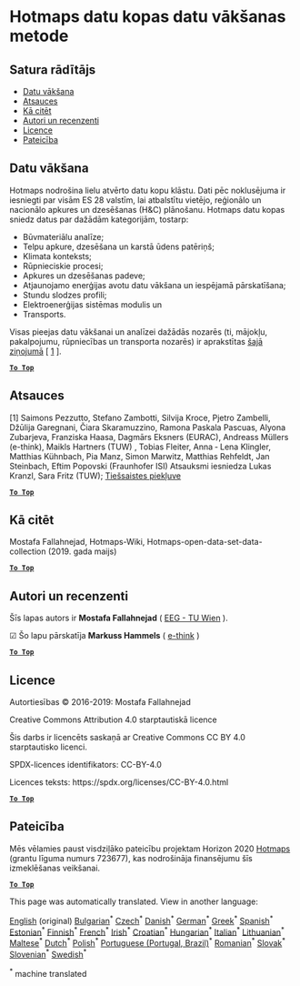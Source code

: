 <h1><a class="anchor" id="hotmaps-data-set-method-of-data-collection" href="#hotmaps-data-set-method-of-data-collection"><i class="fa fa-link"></i></a>Hotmaps datu kopas datu vākšanas metode</h1><h2><a class="anchor" id="table-of-contents" href="#table-of-contents"><i class="fa fa-link"></i></a> Satura rādītājs</h2><ul><li> <a href="#data-collection">Datu vākšana</a></li><li> <a href="#references">Atsauces</a></li><li> <a href="#how-to-cite">Kā citēt</a></li><li> <a href="#authors-and-reviewers">Autori un recenzenti</a></li><li> <a href="#license">Licence</a></li><li> <a href="#acknowledgement">Pateicība</a></li></ul><h2><a class="anchor" id="data-collection" href="#data-collection"><i class="fa fa-link"></i></a> Datu vākšana</h2><p> Hotmaps nodrošina lielu atvērto datu kopu klāstu. Dati pēc noklusējuma ir iesniegti par visām ES 28 valstīm, lai atbalstītu vietējo, reģionālo un nacionālo apkures un dzesēšanas (H&amp;C) plānošanu. Hotmaps datu kopas sniedz datus par dažādām kategorijām, tostarp:</p><ul><li> Būvmateriālu analīze;</li><li> Telpu apkure, dzesēšana un karstā ūdens patēriņš;</li><li> Klimata konteksts;</li><li> Rūpnieciskie procesi;</li><li> Apkures un dzesēšanas padeve;</li><li> Atjaunojamo enerģijas avotu datu vākšana un iespējamā pārskatīšana;</li><li> Stundu slodzes profili;</li><li> Elektroenerģijas sistēmas modulis un</li><li> Transports.</li></ul><p> Visas pieejas datu vākšanai un analīzei dažādās nozarēs (ti, mājokļu, pakalpojumu, rūpniecības un transporta nozarēs) ir aprakstītas <a href="https://www.hotmaps-project.eu/wp-content/uploads/2018/03/D2.3-Hotmaps_for-upload_revised-final_.pdf">šajā ziņojumā</a> [ <a href="#references">1</a> ].</p><p> <a href="#table-of-contents"><strong><code>To Top</code></strong></a></p><h2><a class="anchor" id="references" href="#references"><i class="fa fa-link"></i></a> Atsauces</h2><p> [1] Saimons Pezzutto, Stefano Zambotti, Silvija Kroce, Pjetro Zambelli, Džūlija Garegnani, Čiara Skaramuzzino, Ramona Paskala Pascuas, Alyona Zubarjeva, Franziska Haasa, Dagmārs Eksners (EURAC), Andreass Müllers (e-think), Maikls Hartners (TUW) , Tobias Fleiter, Anna ‐ Lena Klingler, Matthias Kühnbach, Pia Manz, Simon Marwitz, Matthias Rehfeldt, Jan Steinbach, Eftim Popovski (Fraunhofer ISI) Atsauksmi iesniedza Lukas Kranzl, Sara Fritz (TUW); <a href="https://www.hotmaps-project.eu/wp-content/uploads/2018/03/D2.3-Hotmaps_for-upload_revised-final_.pdf">Tiešsaistes piekļuve</a></p><p> <a href="#table-of-contents"><strong><code>To Top</code></strong></a></p><h2><a class="anchor" id="how-to-cite" href="#how-to-cite"><i class="fa fa-link"></i></a> Kā citēt</h2><p> Mostafa Fallahnejad, Hotmaps-Wiki, Hotmaps-open-data-set-data-collection (2019. gada maijs)</p><p> <a href="#table-of-contents"><strong><code>To Top</code></strong></a></p><h2><a class="anchor" id="authors-and-reviewers" href="#authors-and-reviewers"><i class="fa fa-link"></i></a> Autori un recenzenti</h2><p> Šīs lapas autors ir <strong>Mostafa Fallahnejad</strong> ( <a href="https://eeg.tuwien.ac.at/">EEG - TU Wien</a> ).</p><p> ☑ Šo lapu pārskatīja <strong>Markuss Hammels</strong> ( <a href="https://e-think.ac.at/">e-think</a> )</p><p> <a href="#table-of-contents"><strong><code>To Top</code></strong></a></p><h2><a class="anchor" id="license" href="#license"><i class="fa fa-link"></i></a> Licence</h2><p> Autortiesības © 2016-2019: Mostafa Fallahnejad</p><p> Creative Commons Attribution 4.0 starptautiskā licence</p><p> Šis darbs ir licencēts saskaņā ar Creative Commons CC BY 4.0 starptautisko licenci.</p><p> SPDX-licences identifikators: CC-BY-4.0</p><p> Licences teksts: https://spdx.org/licenses/CC-BY-4.0.html</p><p> <a href="#table-of-contents"><strong><code>To Top</code></strong></a></p><h2><a class="anchor" id="acknowledgement" href="#acknowledgement"><i class="fa fa-link"></i></a> Pateicība</h2><p> Mēs vēlamies paust visdziļāko pateicību projektam Horizon 2020 <a href="https://www.hotmaps-project.eu">Hotmaps</a> (grantu līguma numurs 723677), kas nodrošināja finansējumu šīs izmeklēšanas veikšanai.</p><p> <a href="#table-of-contents"><strong><code>To Top</code></strong></a></p>
<!--- THIS IS A SUPER UNIQUE IDENTIFIER -->

This page was automatically translated. View in another language:

[English](../en/Hotmaps-data-set-method-of-data-collection) (original) [Bulgarian](../bg/Hotmaps-data-set-method-of-data-collection)<sup>\*</sup> [Czech](../cs/Hotmaps-data-set-method-of-data-collection)<sup>\*</sup> [Danish](../da/Hotmaps-data-set-method-of-data-collection)<sup>\*</sup> [German](../de/Hotmaps-data-set-method-of-data-collection)<sup>\*</sup> [Greek](../el/Hotmaps-data-set-method-of-data-collection)<sup>\*</sup> [Spanish](../es/Hotmaps-data-set-method-of-data-collection)<sup>\*</sup> [Estonian](../et/Hotmaps-data-set-method-of-data-collection)<sup>\*</sup> [Finnish](../fi/Hotmaps-data-set-method-of-data-collection)<sup>\*</sup> [French](../fr/Hotmaps-data-set-method-of-data-collection)<sup>\*</sup> [Irish](../ga/Hotmaps-data-set-method-of-data-collection)<sup>\*</sup> [Croatian](../hr/Hotmaps-data-set-method-of-data-collection)<sup>\*</sup> [Hungarian](../hu/Hotmaps-data-set-method-of-data-collection)<sup>\*</sup> [Italian](../it/Hotmaps-data-set-method-of-data-collection)<sup>\*</sup> [Lithuanian](../lt/Hotmaps-data-set-method-of-data-collection)<sup>\*</sup>  [Maltese](../mt/Hotmaps-data-set-method-of-data-collection)<sup>\*</sup> [Dutch](../nl/Hotmaps-data-set-method-of-data-collection)<sup>\*</sup> [Polish](../pl/Hotmaps-data-set-method-of-data-collection)<sup>\*</sup> [Portuguese (Portugal, Brazil)](../pt/Hotmaps-data-set-method-of-data-collection)<sup>\*</sup> [Romanian](../ro/Hotmaps-data-set-method-of-data-collection)<sup>\*</sup> [Slovak](../sk/Hotmaps-data-set-method-of-data-collection)<sup>\*</sup> [Slovenian](../sl/Hotmaps-data-set-method-of-data-collection)<sup>\*</sup> [Swedish](../sv/Hotmaps-data-set-method-of-data-collection)<sup>\*</sup> 

<sup>\*</sup> machine translated

